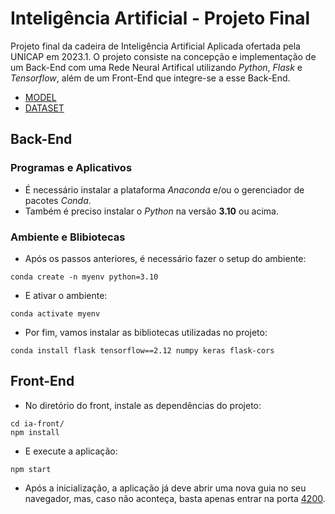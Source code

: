 # Inteligência Artificial - Projeto Final

Projeto final da cadeira de Inteligência Artificial Aplicada ofertada pela UNICAP em 2023.1. O projeto consiste na concepção e implementação de um Back-End com uma Rede Neural Artifical utilizando *Python*, *Flask* e *Tensorflow*, além de um Front-End que integre-se a esse Back-End.

- [MODEL](https://drive.google.com/uc?id=1drL1BjRoHoiZ9TlusGTDRa3fM9rtOrrX)
- [DATASET](https://drive.google.com/uc?id=1x2HiCB8oU5AgYuMEPwicGQ7r9m20uI-U)

## Back-End

### Programas e Aplicativos

- É necessário instalar a plataforma *Anaconda* e/ou o gerenciador de pacotes *Conda*.
- Também é preciso instalar o *Python* na versão **3.10** ou acima.

### Ambiente e Blibiotecas

- Após os passos anteriores, é necessário fazer o setup do ambiente:

```
conda create -n myenv python=3.10
```

- E ativar o ambiente:

```
conda activate myenv
```

- Por fim, vamos instalar as bibliotecas utilizadas no projeto:

```
conda install flask tensorflow==2.12 numpy keras flask-cors
```

## Front-End

- No diretório do front, instale as dependências do projeto:

```
cd ia-front/
npm install
```

- E execute a aplicação:

```
npm start
```

- Após a inicialização, a aplicação já deve abrir uma nova guia no seu navegador, mas, caso não aconteça, basta apenas entrar na porta [4200](http://localhost:4200).
